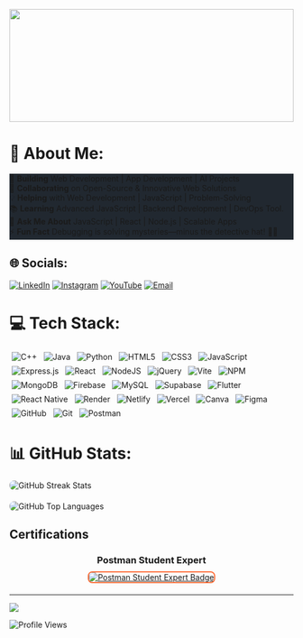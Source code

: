 <img src="https://i.pinimg.com/originals/da/2c/0f/da2c0f90f786fcf88021517fbe7fea74.gif" width="100%" height="200px"></img>

# 💫 About Me:
<div style="background-color:#212830"; width="500px">

🚀 **Building** Web Development | App Development | AI Projects  
🤝 **Collaborating** on Open-Source & Innovative Web Solutions  
💡 **Helping** with Web Development | JavaScript | Problem-Solving  
📚 **Learning** Advanced JavaScript | Backend Development | DevOps Tool.<br>
💬 **Ask Me About** JavaScript | React | Node.js | Scalable Apps  
⚡ **Fun Fact** Debugging is solving mysteries—minus the detective hat! 🕵️‍♂️  
</div>

## 🌐 **Socials:**  
[![LinkedIn](https://img.shields.io/badge/LinkedIn-%230077B5.svg?logo=linkedin&logoColor=white)](https://www.linkedin.com/in/mohammed-thaha-webdev/)
[![Instagram](https://img.shields.io/badge/Instagram-%23E4405F.svg?logo=Instagram&logoColor=white)](https://instagram.com/itz__me__thaha)
[![YouTube](https://img.shields.io/badge/YouTube-%23FF0000.svg?logo=YouTube&logoColor=white)](https://www.youtube.com/@CodeWithMT-channel)
[![Email](https://img.shields.io/badge/Email-D14836?logo=gmail&logoColor=white)](mailto:mohammedthahacse@gmail.com)  


# 💻 Tech Stack:
<div>
  <img src="https://img.shields.io/badge/c++-%2300599C.svg?style=flat&logo=c%2B%2B&logoColor=white" alt="C++" style="margin: 4px; display: inline-block;">
  <img src="https://img.shields.io/badge/java-%23ED8B00.svg?style=flat&logo=openjdk&logoColor=white" alt="Java" style="margin: 4px; display: inline-block;">
  <img src="https://img.shields.io/badge/python-3670A0?style=flat&logo=python&logoColor=ffdd54" alt="Python" style="margin: 4px; display: inline-block;">
  <img src="https://img.shields.io/badge/html5-%23E34F26.svg?style=flat&logo=html5&logoColor=white" alt="HTML5" style="margin: 4px; display: inline-block;">
  <img src="https://img.shields.io/badge/css3-%231572B6.svg?style=flat&logo=css3&logoColor=white" alt="CSS3" style="margin: 4px; display: inline-block;">
  <img src="https://img.shields.io/badge/javascript-%23323330.svg?style=flat&logo=javascript&logoColor=%23F7DF1E" alt="JavaScript" style="margin: 4px; display: inline-block;">
  <img src="https://img.shields.io/badge/express.js-%23404d59.svg?style=flat&logo=express&logoColor=%2361DAFB" alt="Express.js" style="margin: 4px; display: inline-block;">
  <img src="https://img.shields.io/badge/react-%2320232a.svg?style=flat&logo=react&logoColor=%2361DAFB" alt="React" style="margin: 4px; display: inline-block;">
  <img src="https://img.shields.io/badge/node.js-6DA55F?style=flat&logo=node.js&logoColor=white" alt="NodeJS" style="margin: 4px; display: inline-block;">
  <img src="https://img.shields.io/badge/jquery-%230769AD.svg?style=flat&logo=jquery&logoColor=white" alt="jQuery" style="margin: 4px; display: inline-block;">
  <img src="https://img.shields.io/badge/vite-%23646CFF.svg?style=flat&logo=vite&logoColor=white" alt="Vite" style="margin: 4px; display: inline-block;">
  <img src="https://img.shields.io/badge/NPM-%23CB3837.svg?style=flat&logo=npm&logoColor=white" alt="NPM" style="margin: 4px; display: inline-block;">
  <img src="https://img.shields.io/badge/MongoDB-%234ea94b.svg?style=flat&logo=mongodb&logoColor=white" alt="MongoDB" style="margin: 4px; display: inline-block;">
  <img src="https://img.shields.io/badge/firebase-a08021?style=flat&logo=firebase&logoColor=ffcd34" alt="Firebase" style="margin: 4px; display: inline-block;">
  <img src="https://img.shields.io/badge/mysql-4479A1.svg?style=flat&logo=mysql&logoColor=white" alt="MySQL" style="margin: 4px; display: inline-block;">
  <img src="https://img.shields.io/badge/Supabase-3ECF8E?style=flat&logo=supabase&logoColor=white" alt="Supabase" style="margin: 4px; display: inline-block;">
  <img src="https://img.shields.io/badge/Flutter-%2302569B.svg?style=flat&logo=Flutter&logoColor=white" alt="Flutter" style="margin: 4px; display: inline-block;">
  <img src="https://img.shields.io/badge/react_native-%2320232a.svg?style=flat&logo=react&logoColor=%2361DAFB" alt="React Native" style="margin: 4px; display: inline-block;">
  <img src="https://img.shields.io/badge/Render-%46E3B7.svg?style=flat&logo=render&logoColor=white" alt="Render" style="margin: 4px; display: inline-block;">
  <img src="https://img.shields.io/badge/netlify-%23000000.svg?style=flat&logo=netlify&logoColor=#00C7B7" alt="Netlify" style="margin: 4px; display: inline-block;">
  <img src="https://img.shields.io/badge/vercel-%23000000.svg?style=flat&logo=vercel&logoColor=white" alt="Vercel" style="margin: 4px; display: inline-block;">
  <img src="https://img.shields.io/badge/Canva-%2300C4CC.svg?style=flat&logo=Canva&logoColor=white" alt="Canva" style="margin: 4px; display: inline-block;">
  <img src="https://img.shields.io/badge/figma-%23F24E1E.svg?style=flat&logo=figma&logoColor=white" alt="Figma" style="margin: 4px; display: inline-block;">
  <img src="https://img.shields.io/badge/github-%23121011.svg?style=flat&logo=github&logoColor=white" alt="GitHub" style="margin: 4px; display: inline-block;">
  <img src="https://img.shields.io/badge/git-%23F05033.svg?style=flat&logo=git&logoColor=white" alt="Git" style="margin: 4px; display: inline-block;">
  <img src="https://img.shields.io/badge/Postman-%23FF6C37.svg?style=flat&logo=postman&logoColor=white" alt="Postman" style="margin: 4px; display: inline-block;">
</div>


# 📊 GitHub Stats:
<div style="display: flex; justify-content: center; gap: 20px; flex-wrap: wrap; margin: 20px 0;">
<img 
  src="https://nirzak-streak-stats.vercel.app/?user=mohammed-thaha&theme=tokyonight&hide_border=false" 
  alt="GitHub Streak Stats" 
  style="max-width: 100%; height: auto; flex: 1 1 400px; border-radius: 8px;"
/>
<img 
  src="https://github-readme-stats.vercel.app/api/top-langs/?username=mohammed-thaha&theme=tokyonight&hide_border=false&include_all_commits=true&count_private=true&layout=compact" 
  alt="GitHub Top Languages" 
  style="max-width: 100%; height: auto; flex: 1 1 300px; border-radius: 8px;"
/>

</div>


## Certifications

<div style="text-align: center; margin: 20px 0;">
  <h3 style="margin-bottom: 10px;">Postman Student Expert</h3>
  <a href="https://badgecheck.io?url=https%3A%2F%2Fapi.badgr.io%2Fpublic%2Fassertions%2Fzd9GRQpDTMK-411J7-tCxA%3Fidentity__email%3Dmohammedthahacse%2540gmail.com" target="_blank" style="display: inline-block;">
    <img src="https://api.badgr.io/public/assertions/zd9GRQpDTMK-411J7-tCxA/image" alt="Postman Student Expert Badge" style="max-width: 100%; height: auto; border: 2px solid #FF6C37; border-radius: 8px;">
  </a>
</div>



---
[![](https://visitcount.itsvg.in/api?id=mohammed-thaha&icon=3&color=0)](https://visitcount.itsvg.in)

![Profile Views](https://komarev.com/ghpvc/?username=Mohammed-Thaha&color=blue&style=for-the-badge)
<!-- Proudly created with GPRM ( https://gprm.itsvg.in ) -->
